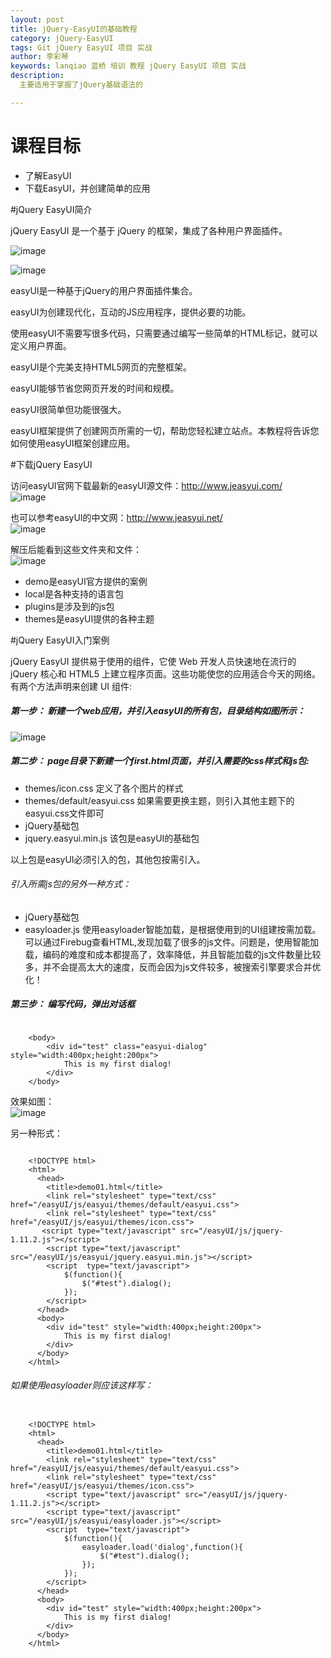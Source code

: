 ```yaml
---
layout: post  
title: jQuery-EasyUI的基础教程   
category: jQuery-EasyUI
tags: Git jQuery EasyUI 项目 实战  
author: 李彩琴  
keywords: lanqiao 蓝桥 培训 教程 jQuery EasyUI 项目 实战  
description:
  主要适用于掌握了jQuery基础语法的

---
```

# 课程目标

- 了解EasyUI
- 下载EasyUI，并创建简单的应用


#jQuery EasyUI简介

jQuery EasyUI 是一个基于 jQuery 的框架，集成了各种用户界面插件。  

![image](http://i.imgur.com/w4DOMiL.png) 

![image](http://i.imgur.com/4tmvcjN.png)

easyUI是一种基于jQuery的用户界面插件集合。

easyUI为创建现代化，互动的JS应用程序，提供必要的功能。

使用easyUI不需要写很多代码，只需要通过编写一些简单的HTML标记，就可以定义用户界面。

easyUI是个完美支持HTML5网页的完整框架。

easyUI能够节省您网页开发的时间和规模。

easyUI很简单但功能很强大。

easyUI框架提供了创建网页所需的一切，帮助您轻松建立站点。本教程将告诉您如何使用easyUI框架创建应用。


#下载jQuery EasyUI

访问easyUI官网下载最新的easyUI源文件：http://www.jeasyui.com/  
![image](http://i.imgur.com/oFHGavp.png) 

也可以参考easyUI的中文网：http://www.jeasyui.net/  
![image](http://i.imgur.com/WMB3LAN.png)

解压后能看到这些文件夹和文件：  
![image](http://i.imgur.com/OKUnaaP.png)

- demo是easyUI官方提供的案例
- local是各种支持的语言包
- plugins是涉及到的js包
- themes是easyUI提供的各种主题  


#jQuery EasyUI入门案例

jQuery EasyUI 提供易于使用的组件，它使 Web 开发人员快速地在流行的 jQuery 核心和 HTML5 上建立程序页面。这些功能使您的应用适合今天的网络。有两个方法声明来创建 UI 组件:

##### 第一步： 新建一个web应用，并引入easyUI的所有包，目录结构如图所示： 
![image](http://i.imgur.com/k9TXxof.png) 

##### 第二步： page目录下新建一个first.html页面，并引入需要的css样式和js包:

- themes/icon.css 定义了各个图片的样式
- themes/default/easyui.css 如果需要更换主题，则引入其他主题下的easyui.css文件即可
- jQuery基础包
- jquery.easyui.min.js 该包是easyUI的基础包 

以上包是easyUI必须引入的包，其他包按需引入。

###### 引入所需js包的另外一种方式：

- jQuery基础包
- easyloader.js 使用easyloader智能加载，是根据使用到的UI组建按需加载。可以通过Firebug查看HTML,发现加载了很多的js文件。问题是，使用智能加载，编码的难度和成本都提高了，效率降低，并且智能加载的js文件数量比较多，并不会提高太大的速度，反而会因为js文件较多，被搜索引擎要求合并优化！ 

##### 第三步： 编写代码，弹出对话框  

```

    <body>     
		<div id="test" class="easyui-dialog" style="width:400px;height:200px">   
	        This is my first dialog!    
		</div>    
	</body>   
```


效果如图：  
![image](http://i.imgur.com/3IBcY9c.png)

另一种形式：   

```

    <!DOCTYPE html>  
	<html>  
	  <head>  
	    <title>demo01.html</title>  
	    <link rel="stylesheet" type="text/css" href="/easyUI/js/easyui/themes/default/easyui.css">  
		<link rel="stylesheet" type="text/css" href="/easyUI/js/easyui/themes/icon.css">  
	   <script type="text/javascript" src="/easyUI/js/jquery-1.11.2.js"></script>  
		<script type="text/javascript" src="/easyUI/js/easyui/jquery.easyui.min.js"></script>  
		<script  type="text/javascript">    
			$(function(){  
				$("#test").dialog(); 
			});  
		</script>  
	  </head>  
	  <body>  
		<div id="test" style="width:400px;height:200px">    
	        This is my first dialog!  
		</div>  
	  </body>  
	</html> 
```

###### 如果使用easyloader则应该这样写：

```

    <!DOCTYPE html> 
	<html> 
	  <head>  
	    <title>demo01.html</title> 
	    <link rel="stylesheet" type="text/css" href="/easyUI/js/easyui/themes/default/easyui.css">  
		<link rel="stylesheet" type="text/css" href="/easyUI/js/easyui/themes/icon.css"> 
	    <script type="text/javascript" src="/easyUI/js/jquery-1.11.2.js"></script>  
		<script type="text/javascript" src="/easyUI/js/easyui/easyloader.js"></script>  
		<script  type="text/javascript">  
			$(function(){  
				easyloader.load('dialog',function(){  
					$("#test").dialog();  
				});  
			});  
		</script>  
	  </head>  
	  <body>  
		<div id="test" style="width:400px;height:200px">  
	        This is my first dialog!  
		</div>  
	  </body>  
	</html> 
```

